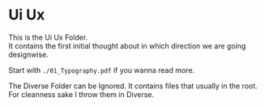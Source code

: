 # Ui Ux

This is the Ui Ux Folder.  
It contains the first initial thought about in which direction we are going designwise.  

Start with `./01_Typography.pdf` if you wanna read more. 

The Diverse Folder can be Ignored. It contains files that usually in the root. For cleanness sake I throw them in Diverse.
